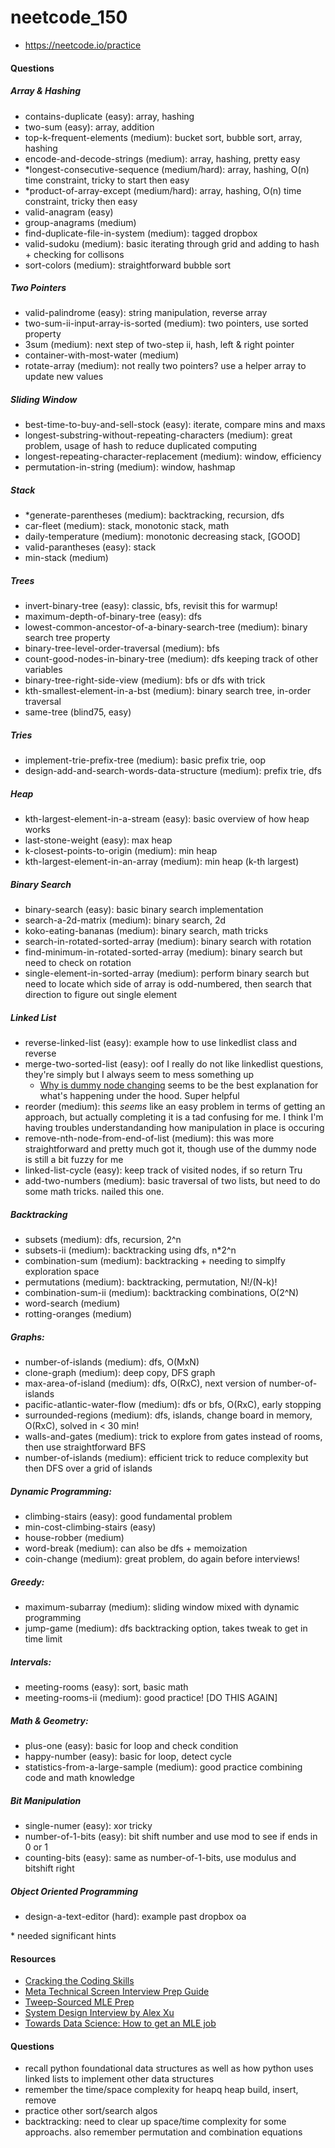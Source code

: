 # neetcode_150
* https://neetcode.io/practice

#### Questions

##### Array & Hashing
* contains-duplicate (easy): array, hashing
* two-sum (easy): array, addition
* top-k-frequent-elements (medium): bucket sort, bubble sort, array, hashing
* encode-and-decode-strings (medium): array, hashing, pretty easy
* *longest-consecutive-sequence (medium/hard): array, hashing, O(n) time constraint, tricky to start then easy
* *product-of-array-except (medium/hard): array, hashing, O(n) time constraint, tricky then easy
* valid-anagram (easy)
* group-anagrams (medium)
* find-duplicate-file-in-system (medium): tagged dropbox
* valid-sudoku (medium): basic iterating through grid and adding to hash + checking for collisons
* sort-colors (medium): straightforward bubble sort

##### Two Pointers
* valid-palindrome (easy): string manipulation, reverse array
* two-sum-ii-input-array-is-sorted (medium): two pointers, use sorted property
* 3sum (medium): next step of two-step ii, hash, left & right pointer
* container-with-most-water (medium)
* rotate-array (medium): not really two pointers? use a helper array to update new values

##### Sliding Window
* best-time-to-buy-and-sell-stock (easy): iterate, compare mins and maxs
* longest-substring-without-repeating-characters (medium): great problem, usage of hash to reduce duplicated computing
* longest-repeating-character-replacement (medium): window, efficiency
* permutation-in-string (medium): window, hashmap

##### Stack
* *generate-parentheses (medium): backtracking, recursion, dfs
* car-fleet (medium): stack, monotonic stack, math
* daily-temperature (medium): monotonic decreasing stack, [GOOD]
* valid-parantheses (easy): stack
* min-stack (medium)

##### Trees
* invert-binary-tree (easy): classic, bfs, revisit this for warmup!
* maximum-depth-of-binary-tree (easy): dfs
* lowest-common-ancestor-of-a-binary-search-tree (medium): binary search tree property
* binary-tree-level-order-traversal (medium): bfs
* count-good-nodes-in-binary-tree (medium): dfs keeping track of other variables
* binary-tree-right-side-view (medium): bfs or dfs with trick
* kth-smallest-element-in-a-bst (medium): binary search tree, in-order traversal
* same-tree (blind75, easy)

##### Tries
* implement-trie-prefix-tree (medium): basic prefix trie, oop
* design-add-and-search-words-data-structure (medium): prefix trie, dfs

##### Heap
* kth-largest-element-in-a-stream (easy): basic overview of how heap works
* last-stone-weight (easy): max heap
* k-closest-points-to-origin (medium): min heap
* kth-largest-element-in-an-array (medium): min heap (k-th largest)

##### Binary Search
* binary-search (easy): basic binary search implementation
* search-a-2d-matrix (medium): binary search, 2d
* koko-eating-bananas (medium): binary search, math tricks
* search-in-rotated-sorted-array (medium): binary search with rotation
* find-minimum-in-rotated-sorted-array (medium): binary search but need to check on rotation
* single-element-in-sorted-array (medium): perform binary search but need to locate which side of array is odd-numbered, then search that direction to figure out single element

##### Linked List
* reverse-linked-list (easy): example how to use linkedlist class and reverse
* merge-two-sorted-list (easy): oof I really do not like linkedlist questions, they're simply but I always seem to mess something up
  * [Why is dummy node changing](https://stackoverflow.com/questions/72588124/why-is-dummy-node-changing-in-this-linked-list-problem-python3) seems to be the best explanation for what's happening under the hood. Super helpful
* reorder (medium): this _seems_ like an easy problem in terms of getting an approach, but actually completing it is a tad confusing for me. I think I'm having troubles understandanding how
manipulation in place is occuring
* remove-nth-node-from-end-of-list (medium): this was more straightforward and pretty much got it, though use of the dummy node is still a bit fuzzy for me
* linked-list-cycle (easy): keep track of visited nodes, if so return Tru
* add-two-numbers (medium): basic traversal of two lists, but need to do some math tricks. nailed this one.

##### Backtracking
* subsets (medium): dfs, recursion, 2^n
* subsets-ii (medium): backtracking using dfs, n*2^n
* combination-sum (medium): backtracking + needing to simplfy exploration space
* permutations (medium): backtracking, permutation, N!/(N-k)!
* combination-sum-ii (medium): backtracking combinations, O(2^N)
* word-search (medium)
* rotting-oranges (medium)

##### Graphs:
* number-of-islands (medium): dfs, O(MxN)
* clone-graph (medium): deep copy, DFS graph
* max-area-of-island (medium): dfs, O(RxC), next version of number-of-islands
* pacific-atlantic-water-flow (medium): dfs or bfs, O(RxC), early stopping
* surrounded-regions (medium): dfs, islands, change board in memory, O(RxC), solved in < 30 min!
* walls-and-gates (medium): trick to explore from gates instead of rooms, then use straightforward BFS
* number-of-islands (medium): efficient trick to reduce complexity but then DFS over a grid of islands

##### Dynamic Programming:
* climbing-stairs (easy): good fundamental problem
* min-cost-climbing-stairs (easy)
* house-robber (medium)
* word-break (medium): can also be dfs + memoization
* coin-change (medium): great problem, do again before interviews!

##### Greedy:
* maximum-subarray (medium): sliding window mixed with dynamic programming
* jump-game (medium): dfs backtracking option, takes tweak to get in time limit

##### Intervals:
* meeting-rooms (easy): sort, basic math
* meeting-rooms-ii (medium): good practice! [DO THIS AGAIN]

##### Math & Geometry:
* plus-one (easy): basic for loop and check condition
* happy-number (easy): basic for loop, detect cycle
* statistics-from-a-large-sample (medium): good practice combining code and math knowledge

##### Bit Manipulation
* single-numer (easy): xor tricky
* number-of-1-bits (easy): bit shift number and use mod to see if ends in 0 or 1
* counting-bits (easy): same as number-of-1-bits, use modulus and bitshift right

##### Object Oriented Programming
* design-a-text-editor (hard): example past dropbox oa

\* needed significant hints

#### Resources
* [Cracking the Coding Skills](https://drive.google.com/file/d/0BxTvoZCNzGBoRGIyUU5jSDY4RzA/view?resourcekey=0-q2yVDnZo-m2pjgxmXMKgAA)
* [Meta Technical Screen Interview Prep Guide](https://drive.google.com/file/d/18Gn89EHYjFIhFk9vGgnb9m5EIEjZa40I/view)
* [Tweep-Sourced MLE Prep](https://docs.google.com/document/d/1IlI5vOsJbYhvxSdIb5fpwebtyo9vmmgZZBwZEqWpSZo/edit)
* [System Design Interview by Alex Xu](https://bytebytego.com/courses/system-design-interview/scale-from-zero-to-millions-of-users)
* [Towards Data Science: How to get an MLE job](https://towardsdatascience.com/how-to-get-a-machine-learning-job-in-6-months-5aaa61b13af2)

#### Questions
* recall python foundational data structures as well as how python uses linked lists to implement other data structures
* remember the time/space complexity for heapq heap build, insert, remove
* practice other sort/search algos
* backtracking: need to clear up space/time complexity for some approachs. also remember permutation and combination equations
